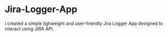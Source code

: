 # Jira-Logger-App
I created a simple lighweight and user-friendly Jira Logger App designed to interact using JIRA API.
